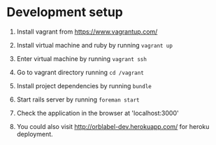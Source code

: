 # Development setup

1. Install vagrant from https://www.vagrantup.com/

2. Install virtual machine and ruby by running `vagrant up`

3. Enter virtual machine by running `vagrant ssh`

4. Go to vagrant directory running `cd /vagrant`

5. Install project dependencies by running `bundle`

6. Start rails server by running `foreman start`

7. Check the application in the browser at 'localhost:3000'

8. You could also visit http://orblabel-dev.herokuapp.com/ for heroku deployment.
